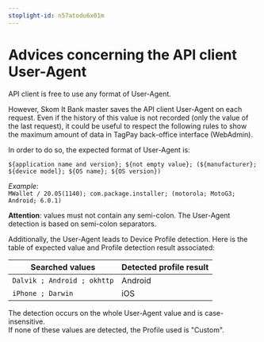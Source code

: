 ```yaml
---
stoplight-id: n57atodu6x01m
---
```


# Advices concerning the API client User-Agent

API client is free to use any format of User-Agent.

However, Skom It Bank master saves the API client User-Agent on each request. Even if the history of this value is not recorded (only the value of the last request), it could be useful to respect the following rules to show the maximum amount of data in TagPay back-office interface (WebAdmin).

In order to do so, the expected format of User-Agent is:

`${application name and version}; ${not empty value}; (${manufacturer}; ${device model}; ${OS name}; ${OS version})`

*Example*:  
`MWallet / 20.05(1140); com.package.installer; (motorola; MotoG3; Android; 6.0.1)`

**Attention**: values must not contain any semi-colon. The User-Agent detection is based on semi-colon separators.

Additionally, the User-Agent leads to Device Profile detection. Here is the table of expected value and Profile detection result associated:

| Searched values | Detected profile result |
| --- | --- |
| `Dalvik ; Android ; okhttp` | Android |
| `iPhone ; Darwin` | iOS |

The detection occurs on the whole User-Agent value and is case-insensitive.  
If none of these values are detected, the Profile used is "Custom".
